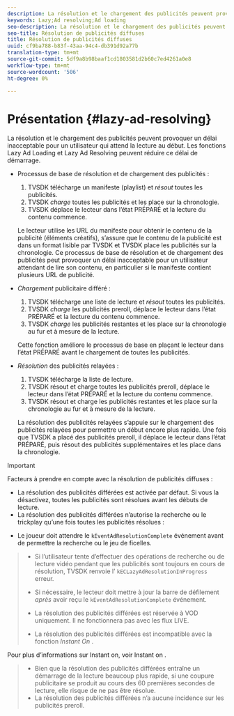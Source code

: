 ```yaml
---
description: La résolution et le chargement des publicités peuvent provoquer un délai inacceptable pour un utilisateur qui attend la lecture au début. Les fonctions Lazy Ad Loading et Lazy Ad Resolving peuvent réduire ce délai de démarrage.
keywords: Lazy;Ad resolving;Ad loading
seo-description: La résolution et le chargement des publicités peuvent provoquer un délai inacceptable pour un utilisateur qui attend la lecture au début. Les fonctions Lazy Ad Loading et Lazy Ad Resolving peuvent réduire ce délai de démarrage.
seo-title: Résolution de publicités diffuses
title: Résolution de publicités diffuses
uuid: cf9ba788-b83f-43aa-94c4-db391d92a77b
translation-type: tm+mt
source-git-commit: 5df9a8b98baaf1cd1803581d2b60c7ed4261a0e8
workflow-type: tm+mt
source-wordcount: '506'
ht-degree: 0%

---
```



# Présentation {#lazy-ad-resolving}

La résolution et le chargement des publicités peuvent provoquer un délai inacceptable pour un utilisateur qui attend la lecture au début. Les fonctions Lazy Ad Loading et Lazy Ad Resolving peuvent réduire ce délai de démarrage.

* Processus de base de résolution et de chargement des publicités :

   1. TVSDK télécharge un manifeste (playlist) et *résout* toutes les publicités.
   1. TVSDK *charge* toutes les publicités et les place sur la chronologie.
   1. TVSDK déplace le lecteur dans l’état PRÉPARÉ et la lecture du contenu commence.

   Le lecteur utilise les URL du manifeste pour obtenir le contenu de la publicité (éléments créatifs), s’assure que le contenu de la publicité est dans un format lisible par TVSDK et TVSDK place les publicités sur la chronologie. Ce processus de base de résolution et de chargement des publicités peut provoquer un délai inacceptable pour un utilisateur attendant de lire son contenu, en particulier si le manifeste contient plusieurs URL de publicité.

* *Chargement* publicitaire différé :

   1. TVSDK télécharge une liste de lecture et *résout* toutes les publicités.
   1. TVSDK *charge* les publicités preroll, déplace le lecteur dans l’état PRÉPARÉ et la lecture du contenu commence.
   1. TVSDK *charge* les publicités restantes et les place sur la chronologie au fur et à mesure de la lecture.

   Cette fonction améliore le processus de base en plaçant le lecteur dans l’état PRÉPARÉ avant le chargement de toutes les publicités.

* *Résolution* des publicités relayées :

   1. TVSDK télécharge la liste de lecture.
   1. TVSDK résout et charge toutes les publicités preroll, déplace le lecteur dans l’état PRÉPARÉ et la lecture du contenu commence.
   1. TVSDK résout et charge les publicités restantes et les place sur la chronologie au fur et à mesure de la lecture.

   La résolution des publicités relayées s’appuie sur le chargement des publicités relayées pour permettre un début encore plus rapide. Une fois que TVSDK a placé des publicités preroll, il déplace le lecteur dans l’état PRÉPARÉ, puis résout des publicités supplémentaires et les place dans la chronologie.

>[!IMPORTANT]
>
>Facteurs à prendre en compte avec la résolution de publicités diffuses :
>
>* La résolution des publicités différées est activée par défaut. Si vous la désactivez, toutes les publicités sont résolues avant les débuts de lecture.
>* La résolution des publicités différées n’autorise la recherche ou le trickplay qu’une fois toutes les publicités résolues :

   >
   >    
   * Le joueur doit attendre le `kEventAdResolutionComplete` événement avant de permettre la recherche ou le jeu de ficelles.
   >    * Si l’utilisateur tente d’effectuer des opérations de recherche ou de lecture vidéo pendant que les publicités sont toujours en cours de résolution, TVSDK renvoie l’ `kECLazyAdResolutionInProgress` erreur.
   >    * Si nécessaire, le lecteur doit mettre à jour la barre de défilement *après* avoir reçu le `kEventAdResolutionComplete` événement.
>
>* La résolution des publicités différées est réservée à VOD uniquement. Il ne fonctionnera pas avec les flux LIVE.
>* La résolution des publicités différées est incompatible avec la fonction *Instant On* .

>
>  

Pour plus d’informations sur Instant on, voir Instant on .
>
>* Bien que la résolution des publicités différées entraîne un démarrage de la lecture beaucoup plus rapide, si une coupure publicitaire se produit au cours des 60 premières secondes de lecture, elle risque de ne pas être résolue.
>* La résolution des publicités différées n’a aucune incidence sur les publicités preroll.